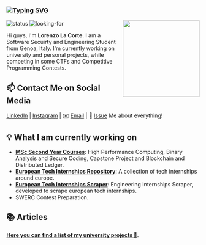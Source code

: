 ### [![Typing SVG](https://readme-typing-svg.herokuapp.com?font=Architects+Daughter&color=7AF79A&size=30&lines=Hello!+I'm+Lax)](https://git.io/typing-svg)

<!---
 # My Github stats
 ![LorenzoLaCorte's GitHub stats](https://github-readme-stats.vercel.app/api?username=LorenzoLaCorte&hide=issues&show_icons=true&theme=gotham)
-->

<!--https://user-images.githubusercontent.com/5713670/87202985-820dcb80-c2b6-11ea-9f56-7ec461c497c3.gif-->
<img align='right' src='https://media.giphy.com/media/qgQUggAC3Pfv687qPC/giphy.gif' width='200'>

![status](https://img.shields.io/badge/student-8A2BE2) ![looking-for](https://img.shields.io/badge/internships-research%20opportunities-blue)

Hi guys, I'm **Lorenzo La Corte**. I am a Software Secuirty and Engineering Student from Genoa, Italy. 
I'm currently working on university and personal projects, while competing in some CTFs and Competitive Programming Contests.  

## 📫 Contact Me on Social Media

[LinkedIn][0] | [Instagram][1] | ✉️ [Email](mailto:lorenzolacorte99@gmail.com) | 💬 [Issue](https://github.com/lizheming/lizheming/issues/me) Me about everything!

## 💡 What I am currently working on

- [**MSc Second Year Courses**](https://lorenzolacorte.github.io/university-courses-showcase/): High Performance Computing, Binary Analysis and Secure Coding, Capstone Project and Blockchain and Distributed Ledger.
- [**European Tech Internships Repository**](https://github.com/LorenzoLaCorte/european-tech-internships-2024): A collection of tech internships around europe.
- [**European Tech Internships Scraper**](https://github.com/LorenzoLaCorte/internship-scraper): Engineering Internships Scraper, developed to scrape european tech internships.
- SWERC Contest Preparation.

## 📚 Articles 

**[Here you can find a list of my university projects 📖](https://lorenzolacorte.github.io/university-courses-showcase/)**. 

[0]: https://www.linkedin.com/in/lorenzo-la-corte-0b96a0167
[1]: https://www.instagram.com/lorenzolacorte99
